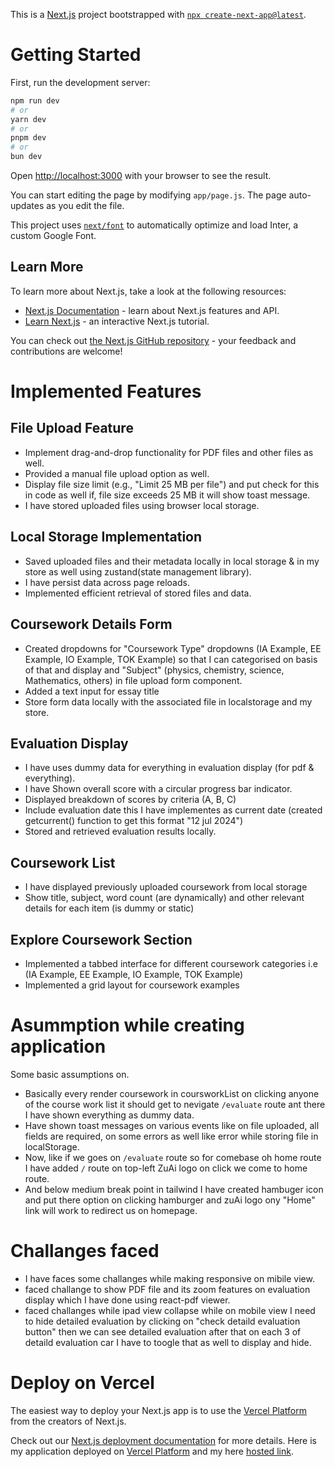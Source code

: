 This is a [Next.js](https://nextjs.org/) project bootstrapped with [`npx create-next-app@latest`](https://github.com/vercel/next.js/tree/canary/packages/create-next-app).

# Getting Started

First, run the development server:

```bash
npm run dev
# or
yarn dev
# or
pnpm dev
# or
bun dev
```

Open [http://localhost:3000](http://localhost:3000) with your browser to see the result.

You can start editing the page by modifying `app/page.js`. The page auto-updates as you edit the file.

This project uses [`next/font`](https://nextjs.org/docs/basic-features/font-optimization) to automatically optimize and load Inter, a custom Google Font.

## Learn More

To learn more about Next.js, take a look at the following resources:

- [Next.js Documentation](https://nextjs.org/docs) - learn about Next.js features and API.
- [Learn Next.js](https://nextjs.org/learn) - an interactive Next.js tutorial.

You can check out [the Next.js GitHub repository](https://github.com/vercel/next.js/) - your feedback and contributions are welcome!

# Implemented Features
## File Upload Feature
* Implement drag-and-drop functionality for PDF files and other files as well.
* Provided a manual file upload option as well.
* Display file size limit (e.g., "Limit 25 MB per file") and put check for this in code as well if, file size exceeds 25 MB it will show toast message.
* I have stored uploaded files using browser local storage.

## Local Storage Implementation
* Saved uploaded files and their metadata locally in local storage & in my store as well using zustand(state management library).
* I have persist data across page reloads.
* Implemented efficient retrieval of stored files and data.

## Coursework Details Form
* Created dropdowns for "Coursework Type" dropdowns (IA Example, EE Example, IO Example, TOK Example) so that I can categorised on basis of that and display and "Subject" (physics, chemistry, science, Mathematics, others) in file upload form component.
* Added a text input for essay title
* Store form data locally with the associated file in localstorage and my store.

## Evaluation Display
* I have uses dummy data for everything in evaluation display (for pdf & everything).
* I have Shown overall score with a circular progress bar indicator.
* Displayed breakdown of scores by criteria (A, B, C)
* Include evaluation date this I have implementes as current date (created getcurrent() function to get this format "12 jul 2024") 
* Stored and retrieved evaluation results locally.

## Coursework List
* I have displayed previously uploaded coursework from local storage
* Show title, subject, word count (are dynamically) and other relevant details for each item (is dummy or static)

## Explore Coursework Section
* Implemented a tabbed interface for different coursework categories i.e (IA Example, EE Example, IO Example, TOK Example)
* Implemented a grid layout for coursework examples

# Asummption while creating application
Some basic assumptions on.
* Basically every render coursework in coursworkList on clicking anyone of the course work list it should get to nevigate ```/evaluate``` route ant there I have shown everything as dummy data.
* Have shown toast messages on various events like on file uploaded, all fields are required, on some errors as well like error while storing file in localStorage.
* Now, like if we goes on ```/evaluate``` route so for comebase oh home route I have added ```/``` route on top-left ZuAi logo on click we come to home route.
* And below medium break point in tailwind I have created hambuger icon and put there option on clicking hamburger and zuAi logo ony "Home" link will work to redirect us on homepage.

# Challanges faced
* I have faces some challanges while making responsive on mibile view.
* faced challange to show PDF file and its zoom features on evaluation display which I have done using react-pdf viewer.
* faced challanges while ipad view collapse while on mobile view I need to hide detailed evaluation by clicking on "check detaild evaluation button" then we can see detailed evaluation after that on each 3 of detaild evaluation car I have to toogle that as well to display and hide.

# Deploy on Vercel

The easiest way to deploy your Next.js app is to use the [Vercel Platform](https://vercel.com/new?utm_medium=default-template&filter=next.js&utm_source=create-next-app&utm_campaign=create-next-app-readme) from the creators of Next.js.

Check out our [Next.js deployment documentation](https://nextjs.org/docs/deployment) for more details.
Here is my application deployed on [Vercel Platform](https://vercel.com/new?utm_medium=default-template&filter=next.js&utm_source=create-next-app&utm_campaign=create-next-app-readme) and my here [hosted link](https://zu-ai-assignment.vercel.app/).

